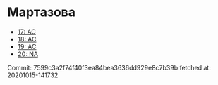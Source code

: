 # Мартазова
- [17: AC](17.md)
- [18: AC](18.md)
- [19: AC](19.md)
- [20: NA](20.md)

Commit: 7599c3a2f74f40f3ea84bea3636dd929e8c7b39b
 fetched at: 20201015-141732
